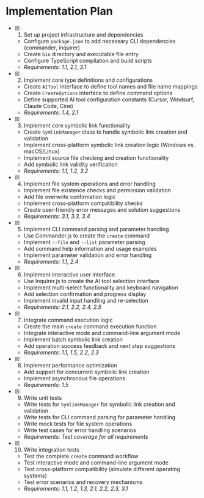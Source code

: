 # Implementation Plan

- [x] 1. Set up project infrastructure and dependencies
  - Configure `package.json` to add necessary CLI dependencies (commander, inquirer)
  - Create `bin` directory and executable file entry
  - Configure TypeScript compilation and build scripts
  - _Requirements: 1.1, 2.1, 3.1_

- [x] 2. Implement core type definitions and configurations
  - Create `AITool` interface to define tool names and file name mappings
  - Create `CreateOptions` interface to define command options
  - Define supported AI tool configuration constants (Cursor, Windsurf, Claude Code, Cine)
  - _Requirements: 1.4, 2.1_

- [x] 3. Implement core symbolic link functionality
  - Create `SymlinkManager` class to handle symbolic link creation and validation
  - Implement cross-platform symbolic link creation logic (Windows vs. macOS/Linux)
  - Implement source file checking and creation functionality
  - Add symbolic link validity verification
  - _Requirements: 1.1, 1.2, 3.2_

- [x] 4. Implement file system operations and error handling
  - Implement file existence checks and permission validation
  - Add file overwrite confirmation logic
  - Implement cross-platform compatibility checks
  - Create user-friendly error messages and solution suggestions
  - _Requirements: 3.1, 3.3, 3.4_

- [x] 5. Implement CLI command parsing and parameter handling
  - Use Commander.js to create the `create` command
  - Implement `--file` and `--list` parameter parsing
  - Add command help information and usage examples
  - Implement parameter validation and error handling
  - _Requirements: 1.1, 2.4_

- [x] 6. Implement interactive user interface
  - Use Inquirer.js to create the AI tool selection interface
  - Implement multi-select functionality and keyboard navigation
  - Add selection confirmation and progress display
  - Implement invalid input handling and re-selection
  - _Requirements: 2.1, 2.2, 2.4, 2.5_

- [x] 7. Integrate command execution logic
  - Create the main `create` command execution function
  - Integrate interactive mode and command-line argument mode
  - Implement batch symbolic link creation
  - Add operation success feedback and next step suggestions
  - _Requirements: 1.1, 1.5, 2.2, 2.3_

- [x] 8. Implement performance optimization
  - Add support for concurrent symbolic link creation
  - Implement asynchronous file operations
  - _Requirements: 1.5_

- [x] 9. Write unit tests
  - Write tests for `SymlinkManager` for symbolic link creation and validation
  - Write tests for CLI command parsing for parameter handling
  - Write mock tests for file system operations
  - Write test cases for error handling scenarios
  - _Requirements: Test coverage for all requirements_

- [x] 10. Write integration tests
  - Test the complete `create` command workflow
  - Test interactive mode and command-line argument mode
  - Test cross-platform compatibility (simulate different operating systems)
  - Test error scenarios and recovery mechanisms
  - _Requirements: 1.1, 1.2, 1.3, 2.1, 2.2, 2.3, 3.1_